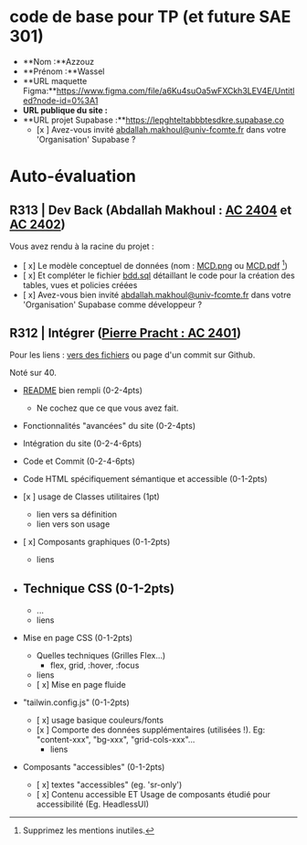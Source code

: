 # code de base pour TP (et future SAE 301)

- **Nom :**Azzouz
- **Prénom :**Wassel
- **URL maquette Figma:**https://www.figma.com/file/a6Ku4suOa5wFXCkh3LEV4E/Untitled?node-id=0%3A1
- **URL publique du site :**
- **URL projet Supabase :**https://lepghteltabbbtesdkre.supabase.co
  - [x ] Avez-vous invité abdallah.makhoul@univ-fcomte.fr dans votre 'Organisation' Supabase ?

# Auto-évaluation

## R313 | Dev Back (Abdallah Makhoul : [AC 2404](https://moodle.univ-fcomte.fr/mod/assign/view.php?id=612670) et [AC 2402](https://moodle.univ-fcomte.fr/mod/assign/view.php?id=612669))

Vous avez rendu à la racine du projet :

- [ x] Le modèle conceptuel de données (nom : [MCD.png](/MCD.png) ou [MCD.pdf](/MCD.pdf) [^1])
- [ x] Et compléter le fichier [bdd.sql](/bdd.sql) détaillant le code pour la création des tables, vues et policies créées
- [ x] Avez-vous bien invité abdallah.makhoul@univ-fcomte.fr dans votre 'Organisation' Supabase comme développeur ?

## R312 | Intégrer ([Pierre Pracht : AC 2401](https://moodle.univ-fcomte.fr/mod/assign/view.php?id=612668))

Pour les liens :
[vers des fichiers](https://docs.github.com/en/repositories/managing-your-repositorys-settings-and-features/customizing-your-repository/about-readmes#relative-links-and-image-paths-in-readme-files) ou page d'un commit sur Github.

Noté sur 40.

- [README](/README.md) bien rempli (0-2-4pts)
  - Ne cochez que ce que vous avez fait.
- Fonctionnalités "avancées" du site (0-2-4pts)
- Intégration du site (0-2-4-6pts)
- Code et Commit (0-2-4-6pts)
- Code HTML spécifiquement sémantique et accessible (0-1-2pts)

- [x ] usage de Classes utilitaires (1pt)
  - lien vers sa définition
  - lien vers son usage
- [ x] Composants graphiques (0-1-2pts)
  - liens
- Technique CSS (0-1-2pts)
  - 
    - ...
  - liens
- Mise en page CSS (0-1-2pts)
  - Quelles techniques (Grilles Flex...)
    - flex, grid, :hover, :focus
  - liens
  - [ x] Mise en page fluide
- "tailwin.config.js" (0-1-2pts)
  - [ x] usage basique couleurs/fonts
  - [x ] Comporte des données supplémentaires (utilisées !). Eg: "content-xxx", "bg-xxx", "grid-cols-xxx"...
    - liens
- Composants "accessibles" (0-1-2pts)
  - [ x] textes "accessibles" (eg. 'sr-only')
  - [ x] Contenu accessible ET Usage de composants étudié pour accessibilité (Eg. HeadlessUI)

[^1]: Supprimez les mentions inutiles.
